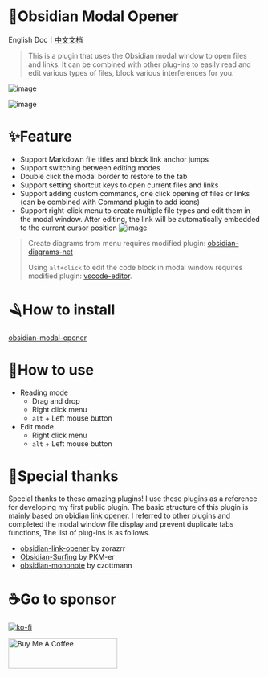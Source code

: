 # 🎉Obsidian Modal Opener

English Doc｜[中文文档](https://github.com/likemuuxi/obsidian-modal-plugin/blob/main/README-ZH.md)

> This is a plugin that uses the Obsidian modal window to open files and links.
> It can be combined with other plug-ins to easily read and edit various types of files, block various interferences for you.

![image](https://muuxi-oss.oss-cn-hangzhou.aliyuncs.com/img/1743083421538.png)

![image](https://muuxi-oss.oss-cn-hangzhou.aliyuncs.com/img/1743083433159.png)

# ✨Feature

- Support Markdown file titles and block link anchor jumps
- Support switching between editing modes
- Double click the modal border to restore to the tab
- Support setting shortcut keys to open current files and links
- Support adding custom commands, one click opening of files or links (can be combined with Command plugin to add icons)
- Support right-click menu to create multiple file types and edit them in the modal window. After editing, the link will be automatically embedded to the current cursor position
  ![image](https://muuxi-oss.oss-cn-hangzhou.aliyuncs.com/img/1743083438702.png)

> Create diagrams from menu requires modified plugin: [obsidian-diagrams-net](https://github.com/likemuuxi/obsidian-diagrams-net)
> 
> Using `alt+click` to edit the code block in modal window requires modified plugin: [vscode-editor](https://github.com/likemuuxi/obsidian-vscode-editor).

# 🪒How to install

[obsidian-modal-opener](https://obsidian.md/plugins?id=modal-opener)

# 🎯How to use

- Reading mode
  - Drag and drop
  - Right click menu
  - `alt` + Left mouse button
- Edit mode
  - Right click menu
  - `alt` + Left mouse button

# 🥰Special thanks

Special thanks to these amazing plugins! I use these plugins as a reference for developing my first public plugin. The basic structure of this plugin is mainly based on [obidian link opener](https://github.com/zorazrr/obsidian-link-opener). I referred to other plugins and completed the modal window file display and prevent duplicate tabs functions, The list of plug-ins is as follows.

- [obsidian-link-opener](https://github.com/zorazrr/obsidian-link-opener) by zorazrr
- [Obsidian-Surfing](https://github.com/PKM-er/Obsidian-Surfing) by PKM-er
- [obsidian-mononote](https://github.com/czottmann/obsidian-mononote/tree/main) by czottmann

# ☕Go to sponsor
[![ko-fi](https://ko-fi.com/img/githubbutton_sm.svg)](https://ko-fi.com/Z8Z31JZHLJ)

<a href="https://www.buymeacoffee.com/1204871655e" target="_blank"><img src="https://cdn.buymeacoffee.com/buttons/v2/default-yellow.png" alt="Buy Me A Coffee" style="height: 60px !important;width: 217px !important;" ></a>
